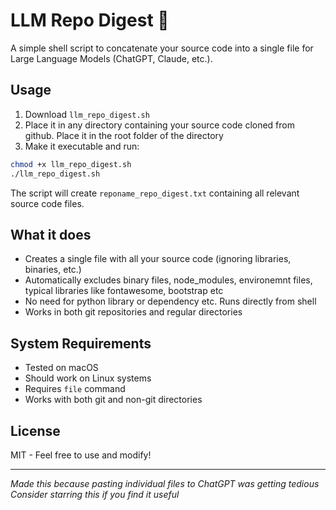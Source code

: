 # LLM Repo Digest 🤖

A simple shell script to concatenate your source code into a single file for Large Language Models (ChatGPT, Claude, etc.).

## Usage

1. Download `llm_repo_digest.sh` 
2. Place it in any directory containing your source code cloned from github. Place it in the root folder of the directory
3. Make it executable and run:
```bash
chmod +x llm_repo_digest.sh
./llm_repo_digest.sh
```

The script will create `reponame_repo_digest.txt` containing all relevant source code files.

## What it does

- Creates a single file with all your source code (ignoring libraries, binaries, etc.)
- Automatically excludes binary files, node_modules, environemnt files, typical libraries like fontawesome, bootstrap etc
- No need for python library or dependency etc. Runs directly from shell
- Works in both git repositories and regular directories


## System Requirements

- Tested on macOS
- Should work on Linux systems
- Requires `file` command
- Works with both git and non-git directories

## License

MIT - Feel free to use and modify!

---
*Made this because pasting individual files to ChatGPT was getting tedious* 
*Consider starring this if you find it useful*

